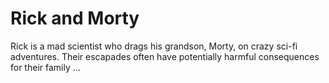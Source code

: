 # Rick and Morty

Rick is a mad scientist who drags his grandson, Morty, on crazy sci-fi adventures. Their escapades often have potentially harmful consequences for their family ...

